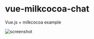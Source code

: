 # vue-milkcocoa-chat

Vue.js + milkcocoa example

![screenshot](https://cloud.githubusercontent.com/assets/3132889/6225557/5a74dc88-b6cf-11e4-84b5-f1718e68c592.png)
